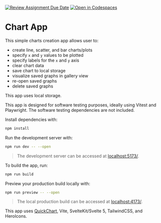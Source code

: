 [![Review Assignment Due Date](https://classroom.github.com/assets/deadline-readme-button-22041afd0340ce965d47ae6ef1cefeee28c7c493a6346c4f15d667ab976d596c.svg)](https://classroom.github.com/a/_nScgA8a)
[![Open in Codespaces](https://classroom.github.com/assets/launch-codespace-2972f46106e565e64193e422d61a12cf1da4916b45550586e14ef0a7c637dd04.svg)](https://classroom.github.com/open-in-codespaces?assignment_repo_id=19611186)
# Chart App

This simple charts creation app allows user to:

- create line, scatter, and bar charts/plots
- specify `x` and `y` values to be plotted
- specify labels for the `x` and `y` axis
- clear chart data
- save chart to local storage
- visualize saved graphs in gallery view
- re-open saved graphs
- delete saved graphs

This app uses local storage.

This app is designed for software testing purposes, ideally using Vitest and Playwright. The software testing dependencies are not included.

Install dependencies with:

```sh
npm install
```

Run the development server with:

```sh
npm run dev -- --open
```

> The development server can be accessed at [localhost:5173/](http://localhost:5173/).

To build the app, run:

```sh
npm run build
```

Preview your production build locally with:

```sh
npm run preview -- --open
```

> The local production build can be accessed at [localhost:4173/](http://localhost:4173/).

This app uses [QuickChart](https://quickchart.io/), Vite, SvelteKit/Svelte 5, TailwindCSS, and HeroIcons.
